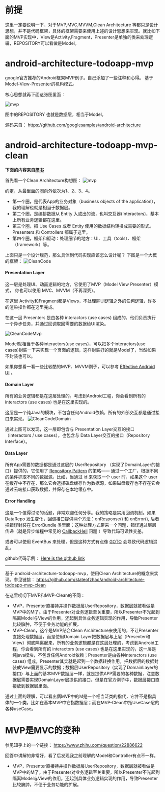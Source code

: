 # 前提
这里一定要说明一下，对于MVP,MVC,MVVM,Clean Architecture 等都只是设计思想，并不是代码框架，具体的框架需要来使用上述的设计思想来实现。就比如下面的MVP实现中，View是Activity,Fragment，Presenter是单独的类来处理逻辑，REPOSITORY可以看做是Model。

# android-architecture-todoapp-mvp
google官方推荐的Android框架MVP例子。自己添加了一些注释和心得。
基于 Model-View-Presenter的机构模式。

核心思想就再下面这张图里面：

![mvp](/mvp.png)

图中的REPOSITORY 也就是数据层，相当于Model。

源码来自：
https://github.com/googlesamples/android-architecture

# android-architecture-todoapp-mvp-clean
**下面的内容来自[简书](http://www.jianshu.com/p/c6a1a5c9a49b)**

首先看一个Clean Architecture构想图：
![mvp](/CleanArchitecture.jpg)

约定，从最里面的圈向外依次为1、2、3、4。
- 第一个圈，是代表App的业务对象（business objects of the application），我的理解也就是相当于数据层。
- 第二个圈，是编排数据从 Entity 入或出的流，也叫交互器(Interactors)，基本上所有业务逻辑都在这里。
- 第三个圈，把 Use Cases 或者 Entity 使用的数据结构转换成需要的形式。Presenters 和 Controllers 都属于这里。
- 第四个圈，框架和驱动：处理细节的地方：UI、工具（tools）、框架（framework）等。

上面只是一个设计规范，那么具体到代码实现应该怎么设计呢？
下图是一个大概的框架：
![CleanCode](/CleanCode.png)

#### Presentation Layer
这一层是处理UI、动画逻辑的地方，它使用了MVP（Model View Presenter）模式， 你也可以使用 MVC、MVVM（不再深究）。

在这里 Activity和Fragment都是Views，不处理除UI逻辑之外的任何逻辑，许多的渲染操作都在这里完成。

在这一层 Presenters 是由各种 interactors (use cases) 组成的，他们负责执行一个异步任务，并通过回调取回需要的数据给UI渲染。

![CleanCodeMvp](/CleanCodeMvp.png)

Model就相当于各种interactors(use cases)，可以把多个interactors(use cases)封装一下来实现一个页面的逻辑，这样封装好的就是Model了，当然如果不封装也可以。

如果你想看一看一些比较酷的MVP、MVVM例子，可以参考 [Effective Android UI](https://github.com/pedrovgs/EffectiveAndroidUI/) 。

#### Domain Layer
所有的业务逻辑都是在这层处理的。考虑到Android工程，你会看到所有的 interactors (use cases) 也是在这里实现的。

这层是一个纯Java的模块，不包含任何Android依赖，所有的外部交互都是通过接口来实现。
![CleanCodeDomain](/CleanCodeDomain.png)

通过上图可以发现，这一层即包含与 Presentation Layer交互的接口（interactors / use cases），也包含与 Data Layer交互的接口（Repository Interface）。

#### Data Layer
所有App需要的数据都是通过这层的 UserRepository （实现了DomainLayer的接口）提供的，它使用了 [Repository Pattern](http://martinfowler.com/eaaCatalog/repository.html) 的策略—— 通过一个工厂，根据不同的条件抓取不同的数据源。比如，当通过 id 来获取一个 user 时，如果这个 user 在缓存中不存在，那么它会选择磁盘缓存作为数据源，如果磁盘缓存也不存在它会通过云端接口获取数据，并保存在本地缓存中。

#### Error Handling
这是一个值得讨论的话题，非常欢迎任何分享。我的策略是实用回调机制。如果 DataRepo 发生变化，回调接口提供两个方法：onResponse() 和 onError(), 后者把错误封装在 ErrorBundle 类里面：这种处理方式带来一个问题，错误通过层层传递（就是异步编程中常见的 [CallbackHell](http://callbackhell.com/) 问题 ）导致代码可读性变差。

或者可以使用 EventBus 来处理，但是这种方式有点像 [GOTO](http://www.drdobbs.com/jvm/programming-with-reason-why-is-goto-bad/228200966) 会导致代码逻辑混乱。

github代码示例：
[Here is the github link](https://github.com/android10/Android-CleanArchitecture)

****

基于 android-architecture-todoapp-mvp，使用Clean Architecture的概念来实现。参见链接：
https://github.com/stateofzhao/android-architecture-todoapp-mvp-clean

在这里唠叨下MVP和MVP-Clean的不同：
- MVP，Presenter直接持并操作数据层UserRepository，数据层就被看做是MVP中的M了。由于Presenter对业务逻辑至关重要，所以Presenter不光起到隔离Model与View的作用，还起到具体业务逻辑实现的作用，导致Presenter比较臃肿，不便于业务功能的扩展。
- MVP-Clean，这个是MVP结合Clean Architecture来使用的，不让Presenter直接处理数据层，而是使用Domain Layer把数据层与上层（Presenter和View）彻底隔离起来，所有的业务逻辑都是在这层处理的，考虑到Android工程，你会看到所有的 interactors (use cases) 也是在这里实现的，这一层是纯java模块，不包含任何Android依赖；Presenter是由各种interactors (use cases) 组成，Presenter其实就是起到一个数据转换作用，把数据层的数据封装成View需要显示的数据；数据层UserRepository（实现了DomainLayer的接口）与上面的基本MVP数据层一样，就是提供APP需要的各种数据，注意数据层需要实现DomainLayer层提供的接口，但是在官方例子中，数据层接口直接放到数据层里面。

通过上面的理解，可以看出俩MVP中的M是一个相当泛类的指代，它并不是指具体的一个类，比如在基本MVP中它指数据层；而在MVP-Clean中指UseCase层的各种useCase。

# MVP是MVC的变种
参见知乎上的一个链接：
https://www.zhihu.com/question/22886622

回答中讲解的非常好，看了后发现我之前理解的Model和Controller有点不一样。

- MVP，Presenter直接持并操作数据层UserRepository，数据层就被看做是MVP中的M了。由于Presenter对业务逻辑至关重要，所以Presenter不光起到隔离Model与View的作用，还起到具体业务逻辑实现的作用，导致Presenter比较臃肿，不便于业务功能的扩展。
